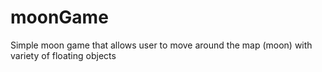 # moonGame
Simple moon game that allows user to move around the map (moon) with variety of floating objects
